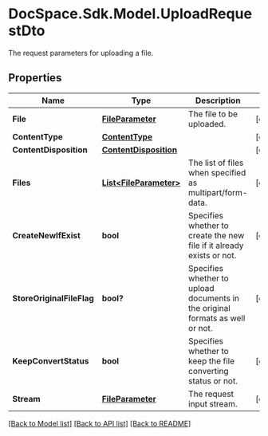 # DocSpace.Sdk.Model.UploadRequestDto
The request parameters for uploading a file.

## Properties

Name | Type | Description | Notes
------------ | ------------- | ------------- | -------------
**File** | [**FileParameter**](FileParameter.md) | The file to be uploaded. | [optional] 
**ContentType** | [**ContentType**](ContentType.md) |  | [optional] 
**ContentDisposition** | [**ContentDisposition**](ContentDisposition.md) |  | [optional] 
**Files** | [**List&lt;FileParameter&gt;**](FileParameter.md) | The list of files when specified as multipart/form-data. | [optional] 
**CreateNewIfExist** | **bool** | Specifies whether to create the new file if it already exists or not. | [optional] 
**StoreOriginalFileFlag** | **bool?** | Specifies whether to upload documents in the original formats as well or not. | [optional] 
**KeepConvertStatus** | **bool** | Specifies whether to keep the file converting status or not. | [optional] 
**Stream** | [**FileParameter**](FileParameter.md) | The request input stream. | [optional] 

[[Back to Model list]](../README.md#documentation-for-models) [[Back to API list]](../README.md#documentation-for-api-endpoints) [[Back to README]](../README.md)

